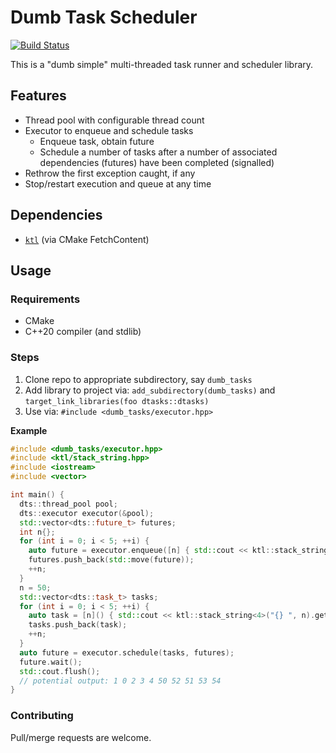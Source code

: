 # Dumb Task Scheduler

[![Build Status](https://github.com/karnkaul/dtasks/actions/workflows/ci.yml/badge.svg)](https://github.com/karnkaul/dtasks/actions/workflows/ci.yml)

This is a "dumb simple" multi-threaded task runner and scheduler library.

## Features

- Thread pool with configurable thread count
- Executor to enqueue and schedule tasks
  - Enqueue task, obtain future
  - Schedule a number of tasks after a number of associated dependencies (futures) have been completed (signalled)
- Rethrow the first exception caught, if any
- Stop/restart execution and queue at any time

## Dependencies

- [`ktl`](https://github.com/karnkaul/ktl) (via CMake FetchContent)

## Usage

### Requirements

- CMake
- C++20 compiler (and stdlib)

### Steps

1. Clone repo to appropriate subdirectory, say `dumb_tasks`
1. Add library to project via: `add_subdirectory(dumb_tasks)` and `target_link_libraries(foo dtasks::dtasks)`
1. Use via: `#include <dumb_tasks/executor.hpp>`

**Example**

```cpp
#include <dumb_tasks/executor.hpp>
#include <ktl/stack_string.hpp>
#include <iostream>
#include <vector>

int main() {
  dts::thread_pool pool;
  dts::executor executor(&pool);
  std::vector<dts::future_t> futures;
  int n{};
  for (int i = 0; i < 5; ++i) {
    auto future = executor.enqueue([n] { std::cout << ktl::stack_string<4>("{} ", n).get(); });
    futures.push_back(std::move(future));
    ++n;
  }
  n = 50;
  std::vector<dts::task_t> tasks;
  for (int i = 0; i < 5; ++i) {
    auto task = [n]() { std::cout << ktl::stack_string<4>("{} ", n).get(); };
    tasks.push_back(task);
    ++n;
  }
  auto future = executor.schedule(tasks, futures);
  future.wait(); 
  std::cout.flush();
  // potential output: 1 0 2 3 4 50 52 51 53 54
}
```

### Contributing

Pull/merge requests are welcome.
